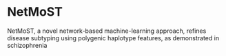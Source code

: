 # NetMoST
NetMoST, a novel network-based machine-learning approach, refines disease subtyping using polygenic haplotype features, as demonstrated in schizophrenia
